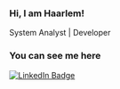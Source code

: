 ### Hi, I am Haarlem!

System Analyst | Developer

<!---
### Technologies I like / work

- **Languages:** _Java_, _JavaScript / TypeScript_
- **Frameworks:** _ReactJS_, _Express_, _Spring_
- **Databases:** _PostgreSQL_, _MySQL_, _MongoDB_
--->

### You can see me here

[![LinkedIn Badge](https://img.shields.io/badge/-Haarlem%20Notoroberto-0077B5?style=flat-square&logo=linkedin&labelColor=0077B5)](https://www.linkedin.com/in/haarlem-notoroberto)
